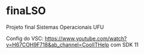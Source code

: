# finaLSO
Projeto final Sistemas Operacionais UFU


Config do VSC:
https://www.youtube.com/watch?v=H67COH9F718&ab_channel=CoolITHelp
com SDK 11
